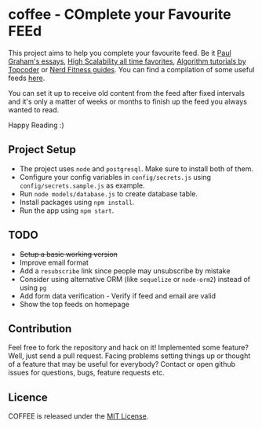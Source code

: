 # coffee - COmplete your Favourite FEEd

This project aims to help you complete your favourite feed. Be it [Paul Graham's essays](http://www.paulgraham.com/articles.html), [High Scalability all time favorites](http://highscalability.com/all-time-favorites/), [Algorithm tutorials by Topcoder](https://www.topcoder.com/community/data-science/data-science-tutorials/) or [Nerd Fitness guides](http://www.nerdfitness.com/resources/). You can find a compilation of some useful feeds [here](https://github.com/apeeyush/loff).

You can set it up to receive old content from the feed after fixed intervals and it's only a matter of weeks or months to finish up the feed you always wanted to read.

Happy Reading :)

## Project Setup
* The project uses `node` and `postgresql`. Make sure to install both of them.
* Configure your config variables in `config/secrets.js` using `config/secrets.sample.js` as example.
* Run `node models/database.js` to create database table.
* Install packages using `npm install`.
* Run the app using `npm start`.

## TODO
* ~~Setup a basic working version~~
* Improve email format
* Add a `resubscribe` link since people may unsubscribe by mistake
* Consider using alternative ORM (like `sequelize` or `node-orm2`) instead of using `pg`
* Add form data verification - Verify if feed and email are valid
* Show the top feeds on homepage

## Contribution
Feel free to fork the repository and hack on it! Implemented some feature? Well, just send a pull request. Facing problems setting things up or thought of a feature that may be useful for everybody? Contact or open github issues for questions, bugs, feature requests etc.

## Licence
COFFEE is released under the [MIT License](http://opensource.org/licenses/MIT).
